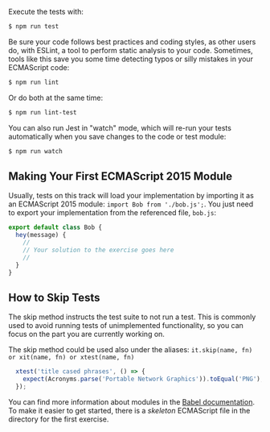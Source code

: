 Execute the tests with:

```bash
$ npm run test
```

Be sure your code follows best practices and coding styles, as other users do, with
ESLint, a tool to perform static analysis to your code. Sometimes, tools like this
save you some time detecting typos or silly mistakes in your ECMAScript code:

```bash
$ npm run lint
```

Or do both at the same time:

```bash
$ npm run lint-test
```

You can also run Jest in "watch" mode, which will re-run your tests automatically when you save changes to the code or test module:

```bash
$ npm run watch
```


## Making Your First ECMAScript 2015 Module

Usually, tests on this track will load your implementation by importing it as an
ECMAScript 2015 module: `import Bob from './bob.js';`. You just
need to export your implementation from the referenced file, `bob.js`:

```javascript
export default class Bob {
  hey(message) {
	//
	// Your solution to the exercise goes here
	//
  }
}
```

## How to Skip Tests

The skip method instructs the test suite to not run a test. This is commonly used to avoid running tests of unimplemented functionality, so you can focus on the part you are currently working on.

The skip method could be used also under the aliases: `it.skip(name, fn) or xit(name, fn) or xtest(name, fn)`

```javascript
  xtest('title cased phrases', () => {
    expect(Acronyms.parse('Portable Network Graphics')).toEqual('PNG');
  });
```

You can find more information about modules in the
[Babel documentation](https://babeljs.io/docs/learn-es2015/#modules).
To make it easier to get started, there is a *skeleton* ECMAScript file in the
directory for the first exercise.
